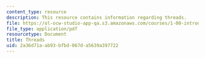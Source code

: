 ```yaml
---
content_type: resource
description: This resource contains information regarding threads.
file: https://ol-ocw-studio-app-qa.s3.amazonaws.com/courses/1-00-introduction-to-computers-and-engineering-problem-solving-spring-2012/2a36d71aab93bfbd067da5639a397722_MIT1_00S12_REC_10.pdf
file_type: application/pdf
resourcetype: Document
title: Threads
uid: 2a36d71a-ab93-bfbd-067d-a5639a397722
---
```

